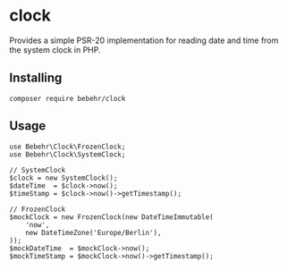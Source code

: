 # clock

Provides a simple PSR-20 implementation for reading date and time from the system clock in PHP.

## Installing

```
composer require bebehr/clock
```

## Usage

```
use Bebehr\Clock\FrozenClock;
use Bebehr\Clock\SystemClock;

// SystemClock
$clock = new SystemClock();
$dateTime  = $clock->now();
$timeStamp = $clock->now()->getTimestamp();

// FrozenClock
$mockClock = new FrozenClock(new DateTimeImmutable(
    'now',
    new DateTimeZone('Europe/Berlin'),
));
$mockDateTime  = $mockClock->now();
$mockTimeStamp = $mockClock->now()->getTimestamp();

```

